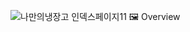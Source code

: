 ![나만의냉장고 인덱스페이지](https://github.com/WonjongYeon/BackEnd/assets/145513973/17022b3a-1db8-4055-b17a-445582a3854b)11
🖼 Overview
